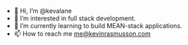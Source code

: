 - 👋 Hi, I’m @kevalane
- 👀 I’m interested in full stack development.
- 🌱 I’m currently learning to build MEAN-stack applications.
- 📫 How to reach me me@kevinrasmusson.com

<!---
kevalane/kevalane is a ✨ special ✨ repository because its `README.md` (this file) appears on your GitHub profile.
You can click the Preview link to take a look at your changes.
--->
